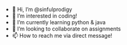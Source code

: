 - 👋 Hi, I’m @sinfulprodigy
- 👀 I’m interested in coding!
- 🌱 I’m currently learning python & java
- 💞️ I’m looking to collaborate on assignments
- 📫 How to reach me via direct message!

<!---
sinfulprodigy/sinfulprodigy is a ✨ special ✨ repository because its `README.md` (this file) appears on your GitHub profile.
You can click the Preview link to take a look at your changes.
--->
